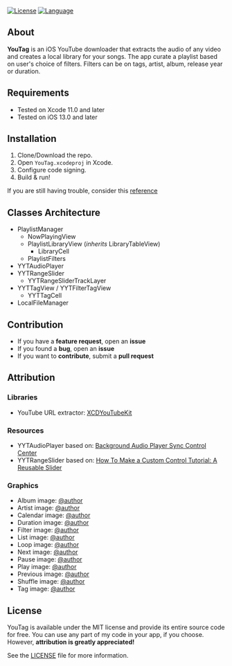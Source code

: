 [![License](https://img.shields.io/github/license/youstanzr/YouTag)](LICENSE) [![Language](https://img.shields.io/badge/Swift-5-orange?logo=Swift&logoColor=white)](https://swift.org) 

## About
**YouTag** is an iOS YouTube downloader that extracts the audio of any video and creates a local library for your songs. The app curate a playlist based on user's choice of filters. Filters can be on tags, artist, album, release year or duration.

## Requirements
- Tested on Xcode 11.0 and later
- Tested on iOS 13.0 and later

## Installation
1. Clone/Download the repo.
2. Open `YouTag.xcodeproj` in Xcode.
3. Configure code signing.
4. Build & run!

If you are still having trouble, consider this [reference](https://help.apple.com/xcode/mac/current/#/dev5a825a1ca)

## Classes Architecture

- PlaylistManager
	- NowPlayingView
	- PlaylistLibraryView (*inherits* LibraryTableView)
		- LibraryCell
	- PlaylistFilters
- YYTAudioPlayer
- YYTRangeSlider
	- YYTRangeSliderTrackLayer
- YYTTagView / YYTFilterTagView
	- YYTTagCell
- LocalFileManager

## Contribution
- If you have a **feature request**, open an **issue**
- If you found a **bug**, open an **issue**
- If you want to **contribute**, submit a **pull request**

## Attribution
### Libraries
- YouTube URL extractor: [XCDYouTubeKit](https://github.com/0xced/XCDYouTubeKit)
### Resources
- YYTAudioPlayer based on: [Background Audio Player Sync Control Center](https://medium.com/@quangtqag/background-audio-player-sync-control-center-516243c2cdd1)
- YYTRangeSlider based on: [How To Make a Custom Control Tutorial: A Reusable Slider](https://www.raywenderlich.com/7595-how-to-make-a-custom-control-tutorial-a-reusable-slider)
### Graphics
- Album image: [@author](https://www.flaticon.com/authors/freepik)
- Artist image: [@author](https://www.flaticon.com/authors/freepik)
- Calendar image: [@author](https://www.flaticon.com/authors/pixel-perfect)
- Duration image: [@author](https://www.flaticon.com/authors/freepik)
- Filter image: [@author](https://www.flaticon.com/authors/freepik)
- List image: [@author](https://www.flaticon.com/authors/pixel-perfect)
- Loop image: [@author](https://www.flaticon.com/authors/pixel-perfect)
- Next image: [@author](https://www.flaticon.com/authors/smashicons)
- Pause image: [@author](https://www.flaticon.com/authors/kiranshastry)
- Play image: [@author](https://www.flaticon.com/authors/smashicons)
- Previous image: [@author](https://www.flaticon.com/authors/smashicons)
- Shuffle image: [@author](https://www.flaticon.com/authors/pixel-perfect)
- Tag image: [@author](https://www.flaticon.com/authors/those-icons)

## License
YouTag is available under the MIT license and provide its entire source code for free. You can use any part of my code in your app, if you choose. However, **attribution is greatly appreciated!**

See the [LICENSE](LICENSE) file for more information. 
